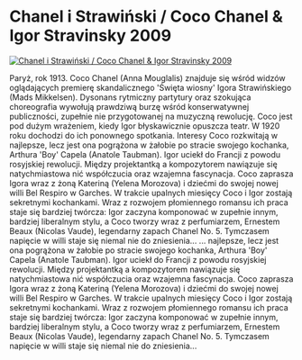 Chanel i Strawiński / Coco Chanel & Igor Stravinsky 2009 
=============
[![Chanel i Strawiński / Coco Chanel & Igor Stravinsky 2009 ](http://vidos.pl/images/player.gif)](http://vidos.pl/chanel-i-strawinski-coco-chanel-igor-stravinsky-2009)

 Paryż, rok 1913. Coco Chanel (Anna Mouglalis) znajduje się wśród widzów oglądających premierę skandalicznego 'Święta wiosny' Igora Strawińskiego (Mads Mikkelsen). Dysonans rytmiczny partytury oraz szokująca choreografia wywołują prawdziwą burzę wśród konserwatywnej publiczności, zupełnie nie przygotowanej na muzyczną rewolucję. Coco jest pod dużym wrażeniem, kiedy Igor błyskawicznie opuszcza teatr. W 1920 roku dochodzi do ich ponownego spotkania. Interesy Coco rozkwitają w najlepsze, lecz jest ona pogrążona w żałobie po stracie swojego kochanka, Arthura 'Boy' Capela (Anatole Taubman). Igor uciekł do Francji z powodu rosyjskiej rewolucji. Między projektantką a kompozytorem nawiązuje się natychmiastowa nić współczucia oraz wzajemna fascynacja. Coco zaprasza Igora wraz z żoną Kateriną (Yelena Morozova) i dziećmi do swojej nowej willi Bel Respiro w Garches. W trakcie upalnych miesięcy Coco i Igor zostają sekretnymi kochankami. Wraz z rozwojem płomiennego romansu ich praca staje się bardziej twórcza: Igor zaczyna komponować w zupełnie innym, bardziej liberalnym stylu, a Coco tworzy wraz z perfumiarzem, Ernestem Beaux (Nicolas Vaude), legendarny zapach Chanel No. 5. Tymczasem napięcie w willi staje się niemal nie do zniesienia...   ... najlepsze, lecz jest ona pogrążona w żałobie po stracie swojego kochanka, Arthura 'Boy' Capela (Anatole Taubman). Igor uciekł do Francji z powodu rosyjskiej rewolucji. Między projektantką a kompozytorem nawiązuje się natychmiastowa nić współczucia oraz wzajemna fascynacja. Coco zaprasza Igora wraz z żoną Kateriną (Yelena Morozova) i dziećmi do swojej nowej willi Bel Respiro w Garches. W trakcie upalnych miesięcy Coco i Igor zostają sekretnymi kochankami. Wraz z rozwojem płomiennego romansu ich praca staje się bardziej twórcza: Igor zaczyna komponować w zupełnie innym, bardziej liberalnym stylu, a Coco tworzy wraz z perfumiarzem, Ernestem Beaux (Nicolas Vaude), legendarny zapach Chanel No. 5. Tymczasem napięcie w willi staje się niemal nie do zniesienia...

